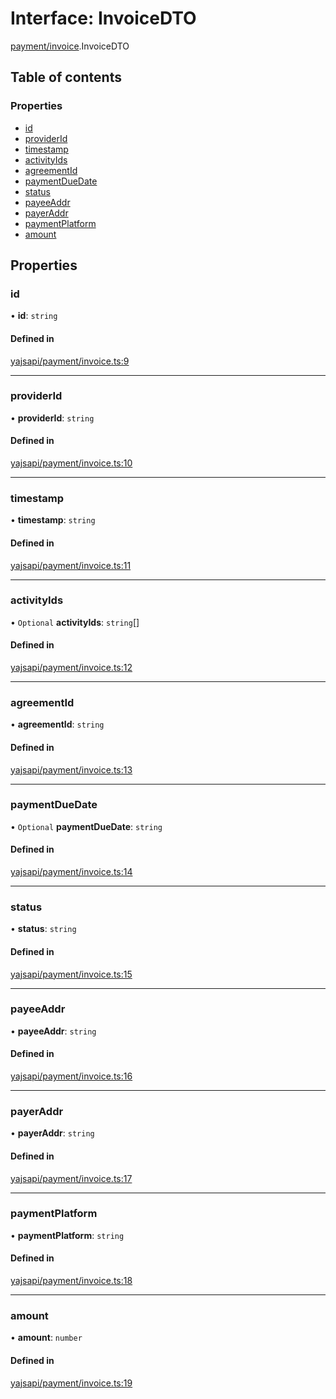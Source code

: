 # Interface: InvoiceDTO

[payment/invoice](../modules/payment_invoice.md).InvoiceDTO

## Table of contents

### Properties

- [id](payment_invoice.InvoiceDTO.md#id)
- [providerId](payment_invoice.InvoiceDTO.md#providerid)
- [timestamp](payment_invoice.InvoiceDTO.md#timestamp)
- [activityIds](payment_invoice.InvoiceDTO.md#activityids)
- [agreementId](payment_invoice.InvoiceDTO.md#agreementid)
- [paymentDueDate](payment_invoice.InvoiceDTO.md#paymentduedate)
- [status](payment_invoice.InvoiceDTO.md#status)
- [payeeAddr](payment_invoice.InvoiceDTO.md#payeeaddr)
- [payerAddr](payment_invoice.InvoiceDTO.md#payeraddr)
- [paymentPlatform](payment_invoice.InvoiceDTO.md#paymentplatform)
- [amount](payment_invoice.InvoiceDTO.md#amount)

## Properties

### id

• **id**: `string`

#### Defined in

[yajsapi/payment/invoice.ts:9](https://github.com/golemfactory/yajsapi/blob/87b4066/yajsapi/payment/invoice.ts#L9)

___

### providerId

• **providerId**: `string`

#### Defined in

[yajsapi/payment/invoice.ts:10](https://github.com/golemfactory/yajsapi/blob/87b4066/yajsapi/payment/invoice.ts#L10)

___

### timestamp

• **timestamp**: `string`

#### Defined in

[yajsapi/payment/invoice.ts:11](https://github.com/golemfactory/yajsapi/blob/87b4066/yajsapi/payment/invoice.ts#L11)

___

### activityIds

• `Optional` **activityIds**: `string`[]

#### Defined in

[yajsapi/payment/invoice.ts:12](https://github.com/golemfactory/yajsapi/blob/87b4066/yajsapi/payment/invoice.ts#L12)

___

### agreementId

• **agreementId**: `string`

#### Defined in

[yajsapi/payment/invoice.ts:13](https://github.com/golemfactory/yajsapi/blob/87b4066/yajsapi/payment/invoice.ts#L13)

___

### paymentDueDate

• `Optional` **paymentDueDate**: `string`

#### Defined in

[yajsapi/payment/invoice.ts:14](https://github.com/golemfactory/yajsapi/blob/87b4066/yajsapi/payment/invoice.ts#L14)

___

### status

• **status**: `string`

#### Defined in

[yajsapi/payment/invoice.ts:15](https://github.com/golemfactory/yajsapi/blob/87b4066/yajsapi/payment/invoice.ts#L15)

___

### payeeAddr

• **payeeAddr**: `string`

#### Defined in

[yajsapi/payment/invoice.ts:16](https://github.com/golemfactory/yajsapi/blob/87b4066/yajsapi/payment/invoice.ts#L16)

___

### payerAddr

• **payerAddr**: `string`

#### Defined in

[yajsapi/payment/invoice.ts:17](https://github.com/golemfactory/yajsapi/blob/87b4066/yajsapi/payment/invoice.ts#L17)

___

### paymentPlatform

• **paymentPlatform**: `string`

#### Defined in

[yajsapi/payment/invoice.ts:18](https://github.com/golemfactory/yajsapi/blob/87b4066/yajsapi/payment/invoice.ts#L18)

___

### amount

• **amount**: `number`

#### Defined in

[yajsapi/payment/invoice.ts:19](https://github.com/golemfactory/yajsapi/blob/87b4066/yajsapi/payment/invoice.ts#L19)
